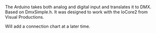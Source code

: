 The Arduino takes both analog and digital input and translates it to DMX. Based on DmxSimple.h.
It was designed to work with the IoCore2 from Visual Productions.

Will add a connection chart at a later time.
